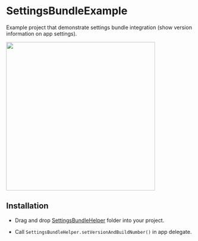 # SettingsBundleExample
Example project that demonstrate settings bundle integration (show version information on app settings).

<img src="https://user-images.githubusercontent.com/2138976/212071153-366faac2-bd25-4824-83e0-56334f3007ec.png" height="400" />

## Installation
- Drag and drop [SettingsBundleHelper](https://github.com/lalkrishna/SettingsBundleExample/tree/main/SettingsBundleExample/SettingsBundleHelper) folder into your project.

- Call
`SettingsBundleHelper.setVersionAndBuildNumber()` in app delegate.

